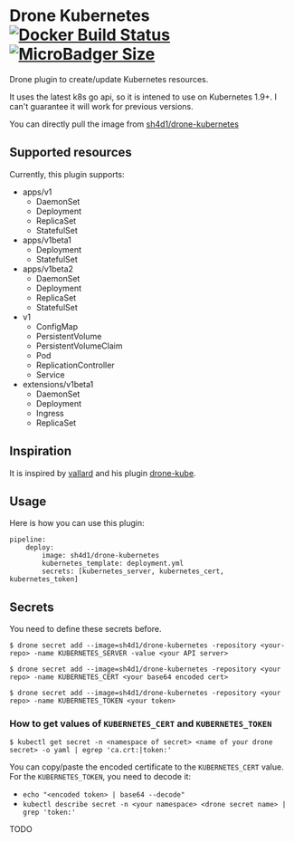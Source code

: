 # Drone Kubernetes [![Docker Build Status](https://img.shields.io/docker/build/jrottenberg/ffmpeg.svg)](https://hub.docker.com/r/sh4d1/drone-kubernetes/) [![MicroBadger Size](https://img.shields.io/microbadger/image-size/jumanjiman/puppet.svg)](https://hub.docker.com/r/sh4d1/drone-kubernetes/tags)

Drone plugin to create/update Kubernetes resources.

It uses the latest k8s go api, so it is intened to use on Kubernetes 1.9+. I can't guarantee it will work for previous versions.

You can directly pull the image from [sh4d1/drone-kubernetes](https://hub.docker.com/r/sh4d1/drone-kubernetes/)
## Supported resources
Currently, this plugin supports:
* apps/v1
  * DaemonSet
  * Deployment
  * ReplicaSet
  * StatefulSet
* apps/v1beta1
  * Deployment
  * StatefulSet
* apps/v1beta2
  * DaemonSet
  * Deployment
  * ReplicaSet
  * StatefulSet
* v1
  * ConfigMap 
  * PersistentVolume 
  * PersistentVolumeClaim 
  * Pod 
  * ReplicationController 
  * Service 
* extensions/v1beta1
  * DaemonSet
  * Deployment
  * Ingress
  * ReplicaSet

## Inspiration 

It is inspired by [vallard](https://github.com/vallard) and his plugin [drone-kube](https://github.com/vallard/drone-kube).


## Usage

Here is how you can use this plugin:
```
pipeline:
    deploy:
        image: sh4d1/drone-kubernetes
        kubernetes_template: deployment.yml
        secrets: [kubernetes_server, kubernetes_cert, kubernetes_token]
```

## Secrets

You need to define these secrets before.
```
$ drone secret add --image=sh4d1/drone-kubernetes -repository <your-repo> -name KUBERNETES_SERVER -value <your API server>
```
```
$ drone secret add --image=sh4d1/drone-kubernetes -repository <your repo> -name KUBERNETES_CERT <your base64 encoded cert>
```
```
$ drone secret add --image=sh4d1/drone-kubernetes -repository <your repo> -name KUBERNETES_TOKEN <your token>
```

### How to get values of `KUBERNETES_CERT` and `KUBERNETES_TOKEN`

```
$ kubectl get secret -n <namespace of secret> <name of your drone secret> -o yaml | egrep 'ca.crt:|token:'
```

You can copy/paste the encoded certificate to the `KUBERNETES_CERT` value.
For the `KUBERNETES_TOKEN`, you need to decode it:
* `echo "<encoded token> | base64 --decode"`
* `kubectl describe secret -n <your namespace> <drone secret name> | grep 'token:'`



TODO

